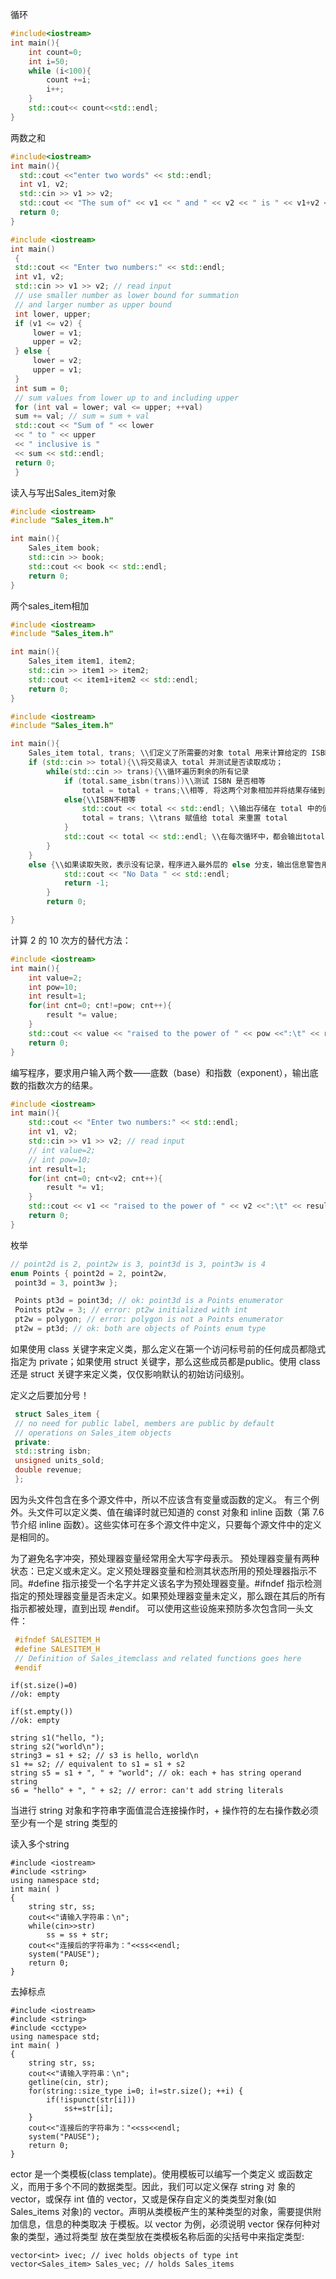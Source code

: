 循环
```cpp
#include<iostream>
int main(){
    int count=0;
    int i=50;
    while (i<100){
        count +=i;
        i++;
    }
    std::cout<< count<<std::endl;
}
```

两数之和
```cpp
#include<iostream>
int main(){
  std::cout <<"enter two words" << std::endl;
  int v1, v2;
  std::cin >> v1 >> v2;
  std::cout << "The sum of" << v1 << " and " << v2 << " is " << v1+v2 << std::endl;
  return 0;
}
```

```cpp
#include <iostream> 
int main()
 {
 std::cout << "Enter two numbers:" << std::endl;
 int v1, v2;
 std::cin >> v1 >> v2; // read input
 // use smaller number as lower bound for summation
 // and larger number as upper bound
 int lower, upper;
 if (v1 <= v2) {
     lower = v1;
     upper = v2;
 } else {
     lower = v2;
     upper = v1;
 }
 int sum = 0;
 // sum values from lower up to and including upper
 for (int val = lower; val <= upper; ++val)
 sum += val; // sum = sum + val
 std::cout << "Sum of " << lower
 << " to " << upper
 << " inclusive is "
 << sum << std::endl;
 return 0;
 }
```

读入与写出Sales_item对象
```cpp
#include <iostream>
#include "Sales_item.h"

int main(){
    Sales_item book;
    std::cin >> book;
    std::cout << book << std::endl;
    return 0;
}
```

两个sales_item相加
```cpp
#include <iostream>
#include "Sales_item.h"

int main(){
    Sales_item item1, item2;
    std::cin >> item1 >> item2;
    std::cout << item1+item2 << std::endl;
    return 0;
}
```


```cpp
#include <iostream>
#include "Sales_item.h"

int main(){
    Sales_item total, trans; \\们定义了所需要的对象 total 用来计算给定的 ISBN 的交易的总数，trans 用来存储读取的交易。
    if (std::cin >> total){\\将交易读入 total 并测试是否读取成功；
        while(std::cin >> trans){\\循环遍历剩余的所有记录
            if (total.same_isbn(trans))\\测试 ISBN 是否相等
                total = total + trans;\\相等, 将这两个对象相加并将结果存储到 total 中。
            else{\\ISBN不相等
                std::cout << total << std::endl; \\输出存储在 total 中的值
                total = trans; \\trans 赋值给 total 来重置 total
            }
            std::cout << total << std::endl; \\在每次循环中，都会输出total的值，以显示与最后一个ISBN相关联的数据。
        }
    }
    else {\\如果读取失败，表示没有记录，程序进入最外层的 else 分支，输出信息警告用户没有输入。 
            std::cout << "No Data " << std::endl;
            return -1;
        }
        return 0;

}
```

计算 2 的 10 次方的替代方法： 
```cpp
#include <iostream>
int main(){
    int value=2;
    int pow=10;
    int result=1;
    for(int cnt=0; cnt!=pow; cnt++){
        result *= value;
    }
    std::cout << value << "raised to the power of " << pow <<":\t" << result << std::endl;
    return 0;
}
```
编写程序，要求用户输入两个数——底数（base）和指数（exponent），输出底数的指数次方的结果。 
```cpp
#include <iostream>
int main(){
    std::cout << "Enter two numbers:" << std::endl;
    int v1, v2;
    std::cin >> v1 >> v2; // read input
    // int value=2;
    // int pow=10;
    int result=1;
    for(int cnt=0; cnt<v2; cnt++){
        result *= v1;
    }
    std::cout << v1 << "raised to the power of " << v2 <<":\t" << result << std::endl;
    return 0;
}
```

枚举
```cpp
// point2d is 2, point2w is 3, point3d is 3, point3w is 4 
enum Points { point2d = 2, point2w,
 point3d = 3, point3w };

 Points pt3d = point3d; // ok: point3d is a Points enumerator
 Points pt2w = 3; // error: pt2w initialized with int
 pt2w = polygon; // error: polygon is not a Points enumerator
 pt2w = pt3d; // ok: both are objects of Points enum type 
```
如果使用 class 关键字来定义类，那么定义在第一个访问标号前的任何成员都隐式指定为 private；如果使用 struct 关键字，那么这些成员都是public。使用 class 还是 struct 关键字来定义类，仅仅影响默认的初始访问级别。 

定义之后要加分号！ 
```cpp
 struct Sales_item {
 // no need for public label, members are public by default
 // operations on Sales_item objects
 private:
 std::string isbn;
 unsigned units_sold;
 double revenue;
 };
```

因为头文件包含在多个源文件中，所以不应该含有变量或函数的定义。 有三个例外。头文件可以定义类、值在编译时就已知道的 const 对象和 inline 函数（第 7.6 节介绍 inline 函数）。这些实体可在多个源文件中定义，只要每个源文件中的定义是相同的。


为了避免名字冲突，预处理器变量经常用全大写字母表示。
预处理器变量有两种状态：已定义或未定义。定义预处理器变量和检测其状态所用的预处理器指示不同。#define 指示接受一个名字并定义该名字为预处理器变量。#ifndef 指示检测指定的预处理器变量是否未定义。如果预处理器变量未定义，那么跟在其后的所有指示都被处理，直到出现 #endif。
可以使用这些设施来预防多次包含同一头文件：
```cpp
 #ifndef SALESITEM_H
 #define SALESITEM_H
 // Definition of Sales_itemclass and related functions goes here
 #endif
```


```
if(st.size()=0)
//ok: empty
```

```
if(st.empty())
//ok: empty
```

```
string s1("hello, ");
string s2("world\n");
string3 = s1 + s2; // s3 is hello, world\n
s1 += s2; // equivalent to s1 = s1 + s2
string s5 = s1 + ", " + "world"; // ok: each + has string operand string
s6 = "hello" + ", " + s2; // error: can't add string literals
```
当进行 string 对象和字符串字面值混合连接操作时，+ 操作符的左右操作数必须至少有一个是 string 类型的

读入多个string
```
#include <iostream>
#include <string>
using namespace std;
int main( )
{
    string str, ss;
    cout<<"请输入字符串：\n";
    while(cin>>str)
        ss = ss + str;
    cout<<"连接后的字符串为："<<ss<<endl;
    system("PAUSE");
    return 0;
}
```
去掉标点
```
#include <iostream>
#include <string>
#include <cctype>
using namespace std;
int main( )
{
    string str, ss;
    cout<<"请输入字符串：\n";
    getline(cin, str);
    for(string::size_type i=0; i!=str.size(); ++i) {
        if(!ispunct(str[i]))
            ss+=str[i];
    }
    cout<<"连接后的字符串为："<<ss<<endl;
    system("PAUSE");
    return 0;
}
```

ector 是一个类模板(class template)。使用模板可以编写一个类定义 或函数定义，而用于多个不同的数据类型。因此，我们可以定义保存 string 对 象的 vector，或保存 int 值的 vector，又或是保存自定义的类类型对象(如 Sales_items 对象)的 vector。声明从类模板产生的某种类型的对象，需要提供附加信息，信息的种类取决 于模板。以 vector 为例，必须说明 vector 保存何种对象的类型，通过将类型 放在类型放在类模板名称后面的尖括号中来指定类型:
```
vector<int> ivec; // ivec holds objects of type int
vector<Sales_item> Sales_vec; // holds Sales_items
```
